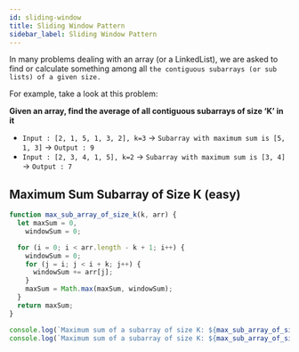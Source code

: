 ```yaml
---
id: sliding-window
title: Sliding Window Pattern
sidebar_label: Sliding Window Pattern
---
```



In many problems dealing with an array (or a LinkedList), we are asked to find or calculate something among all `the contiguous subarrays (or sub lists) of a given size. ` 

For example, take a look at this problem:

**Given an array, find the average of all contiguous subarrays of size ‘K’ in it**


- `Input : [2, 1, 5, 1, 3, 2], k=3` -> `Subarray with maximum sum is [5, 1, 3]` -> `Output : 9`
- `Input : [2, 3, 4, 1, 5], k=2` -> `Subarray with maximum sum is [3, 4]` -> `Output : 7`


## Maximum Sum Subarray of Size K (easy)


```jsx title="find a maximum sum subarray for size k"
function max_sub_array_of_size_k(k, arr) {
  let maxSum = 0,
    windowSum = 0;

  for (i = 0; i < arr.length - k + 1; i++) {
    windowSum = 0;
    for (j = i; j < i + k; j++) {
      windowSum += arr[j];
    }
    maxSum = Math.max(maxSum, windowSum);
  }
  return maxSum;
}

console.log(`Maximum sum of a subarray of size K: ${max_sub_array_of_size_k(3, [2, 1, 5, 1, 3, 2])}`);
console.log(`Maximum sum of a subarray of size K: ${max_sub_array_of_size_k(2, [2, 3, 4, 1, 5])}`);
```
